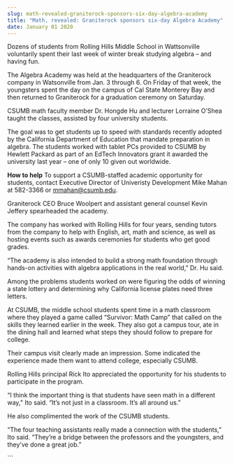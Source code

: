 ```yaml
---
slug: math-revealed-graniterock-sponsors-six-day-algebra-academy
title: "Math, revealed: Graniterock sponsors six-day Algebra Academy"
date: January 01 2020
---
```


 
<p>
  Dozens of students from Rolling Hills Middle School in Wattsonville
  voluntarily spent their last week of winter break studying algebra – and
  having fun.
</p>
<p>
  The Algebra Academy was held at the headquarters of the Graniterock company in
  Watsonville from Jan. 3 through 6. On Friday of that week, the youngsters
  spent the day on the campus of Cal State Monterey Bay and then returned to
  Graniterock for a graduation ceremony on Saturday.
</p>
<p>
  CSUMB math faculty member Dr. Hongde Hu and lecturer Lorraine O’Shea taught
  the classes, assisted by four university students.
</p>
<p>
  The goal was to get students up to speed with standards recently adopted by
  the California Department of Education that mandate preparation in algebra.
  The students worked with tablet PCs provided to CSUMB by Hewlett Packard as
  part of an EdTech Innovators grant it awarded the university last year – one
  of only 10 given out worldwide.
</p>
<p>
  <strong>How to help</strong> To support a CSUMB-staffed academic opportunity
  for students, contact Executive Director of Univeristy Development Mike Mahan
  at 582-3366 or
  <a
    href="m&#97;&#105;&#108;&#116;&#111;&#x3a;&#x6d;&#x6d;&#x61;&#x68;&#x61;n&#64;&#99;&#115;&#117;&#109;&#98;&#x2e;&#x65;&#x64;&#x75;"
    >mmahan@csumb.edu</a
  >.
</p>
<p>
  Graniterock CEO Bruce Woolpert and assistant general counsel Kevin Jeffery
  spearheaded the academy.
</p>
<p>
  The company has worked with Rolling Hills for four years, sending tutors from
  the company to help with English, art, math and science, as well as hosting
  events such as awards ceremonies for students who get good grades.
</p>
<p>
  “The academy is also intended to build a strong math foundation through
  hands-on activities with algebra applications in the real world,” Dr. Hu said.
</p>
<p>
  Among the problems students worked on were figuring the odds of winning a
  state lottery and determining why California license plates need three
  letters.
</p>
<p>
  At CSUMB, the middle school students spent time in a math classroom where they
  played a game called “Survivor: Math Camp” that called on the skills they
  learned earlier in the week. They also got a campus tour, ate in the dining
  hall and learned what steps they should follow to prepare for college.
</p>
<p>
  Their campus visit clearly made an impression. Some indicated the experience
  made them want to attend college, especially CSUMB.
</p>
<p>
  Rolling Hills principal Rick Ito appreciated the opportunity for his students
  to participate in the program.
</p>
<p>
  “I think the important thing is that students have seen math in a different
  way,” Ito said. “It’s not just in a classroom. It’s all around us.”
</p>
<p>He also complimented the work of the CSUMB students.</p>
<p>
  “The four teaching assistants really made a connection with the students,” Ito
  said. “They’re a bridge between the professors and the youngsters, and they’ve
  done a great job.”
</p>
```
